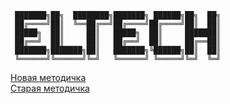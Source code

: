 ```
 ███████╗██╗  ████████╗███████╗ ██████╗██╗  ██╗
 ██╔════╝██║  ╚══██╔══╝██╔════╝██╔════╝██║  ██║
 █████╗  ██║     ██║   █████╗  ██║     ███████║
 ██╔══╝  ██║     ██║   ██╔══╝  ██║     ██╔══██║
 ███████╗███████╗██║   ███████╗╚██████╗██║  ██║
 ╚══════╝╚══════╝╚═╝   ╚══════╝ ╚═════╝╚═╝  ╚═╝
```
[Новая методичка](https://drive.google.com/file/d/1-NEHFMMFv3kbUszpYZo41cb0wyi-f24I/view?usp=drive_link) \
[Старая методичка](https://cran.r-project.org/web/packages/ags/ags.pdf)
